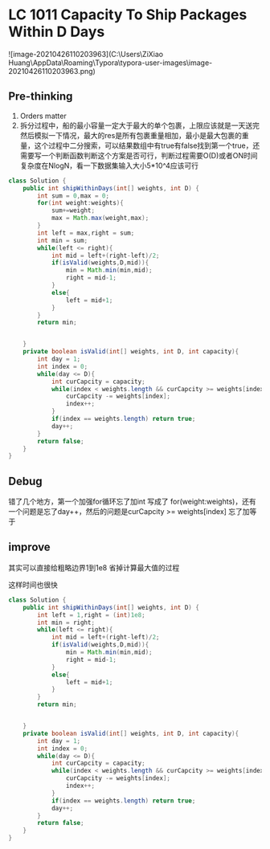 # LC 1011 Capacity To Ship Packages Within D Days

![image-20210426110203963](C:\Users\ZiXiao Huang\AppData\Roaming\Typora\typora-user-images\image-20210426110203963.png)

## Pre-thinking

1. Orders matter
2. 拆分过程中，船的最小容量一定大于最大的单个包裹，上限应该就是一天送完然后模拟一下情况，最大的res是所有包裹重量相加，最小是最大包裹的重量，这个过程中二分搜索，可以结果数组中有true有false找到第一个true，还需要写一个判断函数判断这个方案是否可行，判断过程需要O(D)或者ON时间复杂度在NlogN，看一下数据集输入大小5*10^4应该可行

~~~java
class Solution {
    public int shipWithinDays(int[] weights, int D) {
        int sum = 0,max = 0;
        for(int weight:weights){
            sum+=weight;
            max = Math.max(weight,max);
        }
        int left = max,right = sum;
        int min = sum;
        while(left <= right){
            int mid = left+(right-left)/2;
            if(isValid(weights,D,mid)){
                min = Math.min(min,mid);
                right = mid-1;
            }
            else{
                left = mid+1;
            }
        }
        return min;


    }
    private boolean isValid(int[] weights, int D, int capacity){
        int day = 1;
        int index = 0;
        while(day <= D){
            int curCapcity = capacity;
            while(index < weights.length && curCapcity >= weights[index]){
                curCapcity -= weights[index];
                index++;
            }
            if(index == weights.length) return true;
            day++;
        }
        return false;
    }
}
~~~

## Debug

错了几个地方，第一个加强for循环忘了加int 写成了 for(weight:weights)，还有一个问题是忘了day++，然后的问题是curCapcity >= weights[index] 忘了加等于



## improve

其实可以直接给粗略边界1到1e8 省掉计算最大值的过程

这样时间也很快

~~~java
class Solution {
    public int shipWithinDays(int[] weights, int D) {
        int left = 1,right = (int)1e8;
        int min = right;
        while(left <= right){
            int mid = left+(right-left)/2;
            if(isValid(weights,D,mid)){
                min = Math.min(min,mid);
                right = mid-1;
            }
            else{
                left = mid+1;
            }
        }
        return min;


    }
    private boolean isValid(int[] weights, int D, int capacity){
        int day = 1;
        int index = 0;
        while(day <= D){
            int curCapcity = capacity;
            while(index < weights.length && curCapcity >= weights[index]){
                curCapcity -= weights[index];
                index++;
            }
            if(index == weights.length) return true;
            day++;
        }
        return false;
    }
}
~~~



